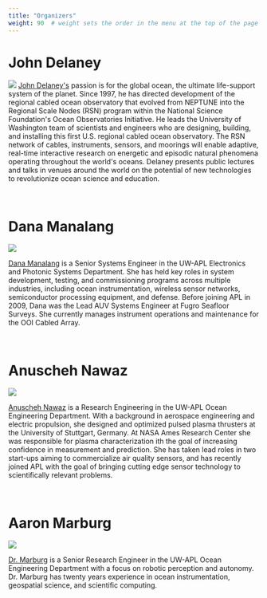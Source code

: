 ```yaml
---
title: "Organizers"
weight: 90  # weight sets the order in the menu at the top of the page
---
```



# John Delaney

![](../images/jrd_headshot_smsq.jpg#floatleft)
[John Delaney's](http://ooi.washington.edu/rsn/jrd/) passion is for the global ocean, the ultimate life-support system of the planet. Since 1997, he has directed development of the regional cabled ocean observatory that evolved from NEPTUNE into the Regional Scale Nodes (RSN) program within the National Science Foundation's Ocean Observatories Initiative. He leads the University of Washington team of scientists and engineers who are designing, building, and installing this first U.S. regional cabled ocean observatory. The RSN network of cables, instruments, sensors, and moorings will enable adaptive, real-time interactive research on energetic and episodic natural phenomena operating throughout the world's oceans. Delaney presents public lectures and talks in venues around the world on the potential of new technologies to revolutionize ocean science and education.

<br style="clear: both;" />


# Dana Manalang

![](../images/manalang_dana_thumb.jpg#floatright)

[Dana Manalang](http://apl.washington.edu/people/profile.php?last_name=Manalang&first_name=Dana) is a Senior Systems Engineer in the UW-APL Electronics and Photonic Systems Department.   She has held key roles in system development, testing, and commissioning programs across multiple industries, including ocean instrumentation, wireless sensor networks, semiconductor processing equipment, and defense. Before joining APL in 2009, Dana was the Lead AUV Systems Engineer at Fugro Seafloor Surveys. She currently manages instrument operations and maintenance for the OOI Cabled Array.

<br style="clear: both;" />


# Anuscheh Nawaz

![](../images/nawaz_anuscheh.jpg#floatleft)

[Anuscheh Nawaz](http://apl.washington.edu/people/profile.php?last_name=Nawaz&first_name=Anuscheh) is a Research Engineering in the UW-APL Ocean Engineering Department.  With a background in aerospace engineering and electric propulsion, she designed and optimized pulsed plasma thrusters at the University of Stuttgart, Germany. At NASA Ames Research Center she was responsible for plasma characterization  ith the goal of increasing confidence in measurement and prediction. She has taken lead roles in two start-ups aiming to commercialize air quality sensors, and has recently joined APL with the goal of bringing cutting edge sensor technology to scientifically relevant problems.  

<br style="clear: both;" />

# Aaron Marburg

![](../images/marburg_aaron_thumb.jpg#floatright)

[Dr. Marburg](http://apl.washington.edu/people/profile.php?last_name=Marburg&first_name=Aaron) is a Senior Research Engineer in the UW-APL Ocean Engineering Department with a focus on robotic perception and autonomy.   Dr. Marburg has twenty years experience in ocean instrumentation, geospatial science, and scientific computing.

<br style="clear: both;" />
